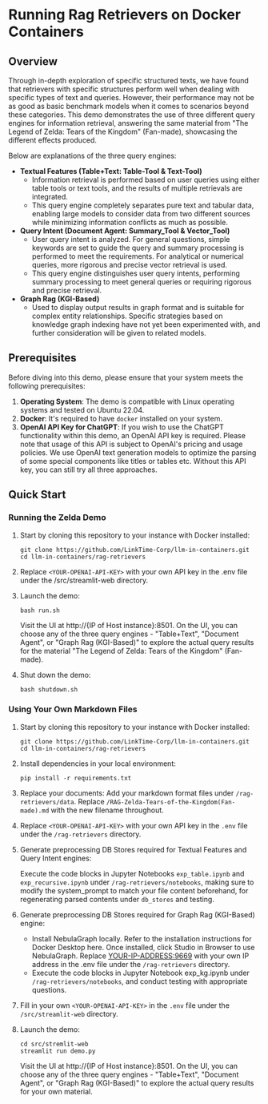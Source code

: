 # Running Rag Retrievers on Docker Containers

## Overview

Through in-depth exploration of specific structured texts, we have found that retrievers with specific structures perform well when dealing with specific types of text and queries. However, their performance may not be as good as basic benchmark models when it comes to scenarios beyond these categories. This demo demonstrates the use of three different query engines for information retrieval, answering the same material from "The Legend of Zelda: Tears of the Kingdom" (Fan-made), showcasing the different effects produced.

Below are explanations of the three query engines:

- **Textual Features (Table+Text: Table-Tool & Text-Tool)**
  - Information retrieval is performed based on user queries using either table tools or text tools, and the results of multiple retrievals are integrated.
  - This query engine completely separates pure text and tabular data, enabling large models to consider data from two different sources while minimizing information conflicts as much as possible.
- **Query Intent (Document Agent: Summary_Tool & Vector_Tool)**
  - User query intent is analyzed. For general questions, simple keywords are set to guide the query and summary processing is performed to meet the requirements. For analytical or numerical queries, more rigorous and precise vector retrieval is used.
  - This query engine distinguishes user query intents, performing summary processing to meet general queries or requiring rigorous and precise retrieval.
- **Graph Rag (KGI-Based)**
  - Used to display output results in graph format and is suitable for complex entity relationships. Specific strategies based on knowledge graph indexing have not yet been experimented with, and further consideration will be given to related models.

## Prerequisites

Before diving into this demo, please ensure that your system meets the following prerequisites:

1. **Operating System**: The demo is compatible with Linux operating systems and tested on Ubuntu 22.04.
2. **Docker**: It's required to have `docker` installed on your system.
3. **OpenAI API Key for ChatGPT**: If you wish to use the ChatGPT functionality within this demo, an OpenAI API key is required. Please note that usage of this API is subject to OpenAI's pricing and usage policies. We use OpenAI text generation models to optimize the parsing of some special components like titles or tables etc. Without this API key, you can still try all three approaches.

## Quick Start

### Running the Zelda Demo

1. Start by cloning this repository to your instance with Docker installed:

   ```shell
   git clone https://github.com/LinkTime-Corp/llm-in-containers.git
   cd llm-in-containers/rag-retrievers
   ```

2. Replace `<YOUR-OPENAI-API-KEY>` with your own API key in the .env file under the /src/streamlit-web directory.

3. Launch the demo:

   ```shell
   bash run.sh
   ```

    Visit the UI at http://{IP of Host instance}:8501. On the UI, you can choose any of the three query engines - "Table+Text", "Document Agent", or "Graph Rag (KGI-Based)" to explore the actual query results for the material "The Legend of Zelda: Tears of the Kingdom" (Fan-made).

4. Shut down the demo:

   ```shell
   bash shutdown.sh
   ```

### Using Your Own Markdown Files

1. Start by cloning this repository to your instance with Docker installed:

   ```shell
   git clone https://github.com/LinkTime-Corp/llm-in-containers.git
   cd llm-in-containers/rag-retrievers
   ```

2. Install dependencies in your local environment:

    ```shell
    pip install -r requirements.txt
    ```

3. Replace your documents:
    Add your markdown format files under `/rag-retrievers/data`.
    Replace `/RAG-Zelda-Tears-of-the-Kingdom(Fan-made).md` with the new filename throughout.

4. Replace `<YOUR-OPENAI-API-KEY>` with your own API key in the `.env` file under the `/rag-retrievers` directory.

5. Generate preprocessing DB Stores required for Textual Features and Query Intent engines:

    Execute the code blocks in Jupyter Notebooks `exp_table.ipynb` and `exp_recursive.ipynb` under `/rag-retrievers/notebooks`, making sure to modify the system_prompt to match your file content beforehand, for regenerating parsed contents under `db_stores` and testing.

6. Generate preprocessing DB Stores required for Graph Rag (KGI-Based) engine:

   - Install NebulaGraph locally. Refer to the installation instructions for Docker Desktop here. Once installed, click Studio in Browser to use NebulaGraph. Replace <YOUR-IP-ADDRESS:9669> with your own IP address in the .env file under the `/rag-retrievers` directory.
   - Execute the code blocks in Jupyter Notebook exp_kg.ipynb under `/rag-retrievers/notebooks`, and conduct testing with appropriate questions.

7. Fill in your own `<YOUR-OPENAI-API-KEY>` in the `.env` file under the `/src/streamlit-web` directory.

8. Launch the demo:

   ```shell
   cd src/stremlit-web
   streamlit run demo.py
   ```

    Visit the UI at http://{IP of Host instance}:8501. On the UI, you can choose any of the three query engines - "Table+Text", "Document Agent", or "Graph Rag (KGI-Based)" to explore the actual query results for your own material.
